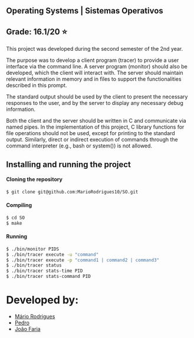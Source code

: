## Operating Systems | Sistemas Operativos
## Grade: 16.1/20 :star:

This project was developed during the second semester of the 2nd year.

The purpose was to develop a client program (tracer) to provide a user interface via the command line. A server program (monitor) should also be developed, which the client will interact with. The server should maintain relevant information in memory and in files to support the functionalities described in this prompt.

The standard output should be used by the client to present the necessary responses to the user, and by the server to display any necessary debug information.

Both the client and the server should be written in C and communicate via named pipes. In the implementation of this project, C library functions for file operations should not be used, except for printing to the standard output. Similarly, direct or indirect execution of commands through the command interpreter (e.g., bash or system()) is not allowed.

## Installing and running the project


#### Cloning the repository
```bash
$ git clone git@github.com:MarioRodrigues10/SO.git
```

#### Compiling
```bash
$ cd SO
$ make
```

#### Running
```bash
$ ./bin/monitor PIDS
$ ./bin/tracer execute -u "command"
$ ./bin/tracer execute -p "command1 | command2 | command3"
$ ./bin/tracer status   
$ ./bin/tracer stats-time PID 
$ ./bin/tracer stats-command PID
```

# Developed by:

- [Mário Rodrigues](https://github.com/MarioRodrigues10)
- [Pedro](https://github.com/jkaxsh)
- [João Faria](https://github.com/joaofarys200)
